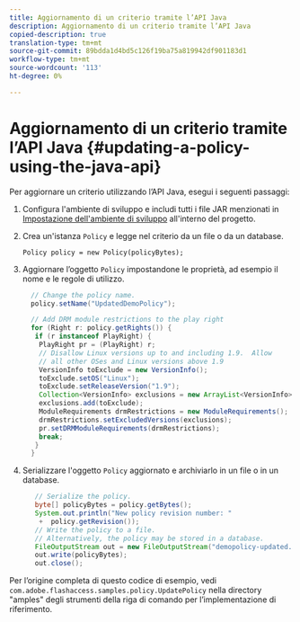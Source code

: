 ```yaml
---
title: Aggiornamento di un criterio tramite l’API Java
description: Aggiornamento di un criterio tramite l’API Java
copied-description: true
translation-type: tm+mt
source-git-commit: 89bdda1d4bd5c126f19ba75a819942df901183d1
workflow-type: tm+mt
source-wordcount: '113'
ht-degree: 0%

---
```



# Aggiornamento di un criterio tramite l’API Java {#updating-a-policy-using-the-java-api}

Per aggiornare un criterio utilizzando l’API Java, esegui i seguenti passaggi:

1. Configura l&#39;ambiente di sviluppo e includi tutti i file JAR menzionati in [Impostazione dell&#39;ambiente di sviluppo](../../aaxs-protecting-content/content-setting-up-the-sdk/content-setting-up-the-dev-env.md) all&#39;interno del progetto.
1. Crea un&#39;istanza `Policy` e legge nel criterio da un file o da un database.

   ```
   Policy policy = new Policy(policyBytes);
   ```

1. Aggiornare l’oggetto `Policy` impostandone le proprietà, ad esempio il nome e le regole di utilizzo.

   ```java
     // Change the policy name.  
     policy.setName("UpdatedDemoPolicy");  
   
     // Add DRM module restrictions to the play right  
     for (Right r: policy.getRights()) {  
      if (r instanceof PlayRight) {  
       PlayRight pr = (PlayRight) r;  
       // Disallow Linux versions up to and including 1.9.  Allow  
       // all other OSes and Linux versions above 1.9  
       VersionInfo toExclude = new VersionInfo();  
       toExclude.setOS("Linux");  
       toExclude.setReleaseVersion("1.9");  
       Collection<VersionInfo> exclusions = new ArrayList<VersionInfo>();  
       exclusions.add(toExclude);  
       ModuleRequirements drmRestrictions = new ModuleRequirements();  
       drmRestrictions.setExcludedVersions(exclusions);  
       pr.setDRMModuleRequirements(drmRestrictions);  
       break;  
      }  
     }
   ```

1. Serializzare l&#39;oggetto `Policy` aggiornato e archiviarlo in un file o in un database.

   ```java
      // Serialize the policy.  
      byte[] policyBytes = policy.getBytes();  
      System.out.println("New policy revision number: "  
       +  policy.getRevision());      
      // Write the policy to a file.   
      // Alternatively, the policy may be stored in a database.  
      FileOutputStream out = new FileOutputStream("demopolicy-updated.pol");  
      out.write(policyBytes);  
      out.close(); 
   ```

Per l’origine completa di questo codice di esempio, vedi `com.adobe.flashaccess.samples.policy.UpdatePolicy` nella directory &quot;amples&quot; degli strumenti della riga di comando per l’implementazione di riferimento.
